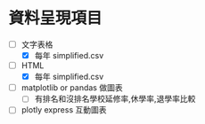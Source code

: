 # 資料呈現項目

- [ ] 文字表格
  - [x] 每年 simplified.csv
- [ ] HTML
  - [x] 每年 simplified.csv
- [ ] matplotlib or pandas 做圖表
  - [ ] 有排名和沒排名學校延修率,休學率,退學率比較
- [ ] plotly express 互動圖表
